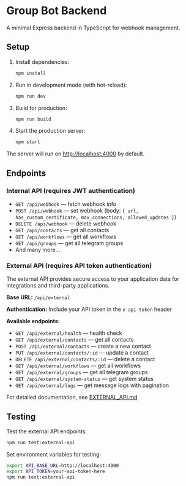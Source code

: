 # Group Bot Backend

A minimal Express backend in TypeScript for webhook management.

## Setup

1. Install dependencies:
   ```sh
   npm install
   ```

2. Run in development mode (with hot-reload):
   ```sh
   npm run dev
   ```

3. Build for production:
   ```sh
   npm run build
   ```

4. Start the production server:
   ```sh
   npm start
   ```

The server will run on [http://localhost:4000](http://localhost:4000) by default.

## Endpoints

### Internal API (requires JWT authentication)
- `GET /api/webhook` — fetch webhook info
- `POST /api/webhook` — set webhook (body: `{ url, has_custom_certificate, max_connections, allowed_updates }`)
- `DELETE /api/webhook` — delete webhook
- `GET /api/contacts` — get all contacts
- `GET /api/workflows` — get all workflows
- `GET /api/groups` — get all telegram groups
- And many more...

### External API (requires API token authentication)
The external API provides secure access to your application data for integrations and third-party applications.

**Base URL:** `/api/external`

**Authentication:** Include your API token in the `x-api-token` header

**Available endpoints:**
- `GET /api/external/health` — health check
- `GET /api/external/contacts` — get all contacts
- `POST /api/external/contacts` — create a new contact
- `PUT /api/external/contacts/:id` — update a contact
- `DELETE /api/external/contacts/:id` — delete a contact
- `GET /api/external/workflows` — get all workflows
- `GET /api/external/groups` — get all telegram groups
- `GET /api/external/system-status` — get system status
- `GET /api/external/logs` — get message logs with pagination

For detailed documentation, see [EXTERNAL_API.md](./EXTERNAL_API.md)

## Testing

Test the external API endpoints:
```sh
npm run test:external-api
```

Set environment variables for testing:
```sh
export API_BASE_URL=http://localhost:4000
export API_TOKEN=your-api-token-here
npm run test:external-api
``` 